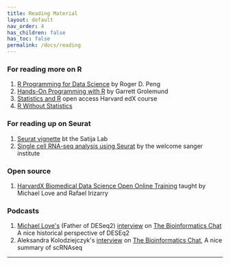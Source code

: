 ```yaml
---
title: Reading Material
layout: default
nav_order: 4
has_children: false
has_toc: false
permalink: /docs/reading
---
```


### For reading more on R
1. [R Programming for Data Science](https://bookdown.org/rdpeng/rprogdatascience/) by Roger D. Peng
2. [Hands-On Programming with R](https://rstudio-education.github.io/hopr/index.html) by Garrett Grolemund
3. [Statistics and R](https://pll.harvard.edu/course/statistics-and-r) open access Harvard edX course
4. [R Without Statistics](https://book.rwithoutstatistics.com/index.html)

### For reading up on Seurat
1. [Seurat vignette](https://satijalab.org/seurat/) bt the Satija Lab
2. [Single cell RNA-seq analysis using Seurat](https://www.singlecellcourse.org/single-cell-rna-seq-analysis-using-seurat.html) by the welcome sanger institute

### Open source 
1. [HarvardX Biomedical Data Science Open Online Training](http://rafalab.dfci.harvard.edu/pages/harvardx.html) taught by Michael Love and Rafael Irizarry

### Podcasts
1. [Michael Love's](https://scholar.google.com/citations?hl=en&user=vzXv764AAAAJ&view_op=list_works) (Father of DESeq2) [interview](https://bioinformatics.chat/deseq2) on [The Bioinformatics Chat](https://bioinformatics.chat/) A nice historical perspective of DESEq2
2. Aleksandra Kolodziejczyk's [interview](https://bioinformatics.chat/single-cell-rna-seq) on [The Bioinformatics Chat](https://bioinformatics.chat/), A nice summary of scRNAseq 

----
[Just the Docs]: https://just-the-docs.github.io/just-the-docs/
[GitHub Pages]: https://docs.github.com/en/pages
[README]: https://github.com/just-the-docs/just-the-docs-template/blob/main/README.md
[Jekyll]: https://jekyllrb.com
[GitHub Pages / Actions workflow]: https://github.blog/changelog/2022-07-27-github-pages-custom-github-actions-workflows-beta/
[use this template]: https://github.com/just-the-docs/just-the-docs-template/generate
